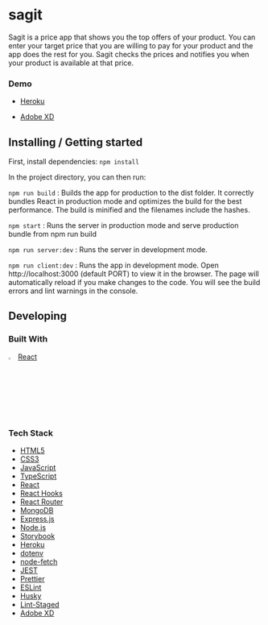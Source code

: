 # sagit

Sagit is a price app that shows you the top offers of your product. You can enter your target price that you are willing to pay for your product and the app does the rest for you. Sagit checks the prices and notifies you when your product is available at that price.

### Demo

- [Heroku](https://sagit21.herokuapp.com/)

- [Adobe XD](https://xd.adobe.com/view/2ccce546-1d6b-4081-9ae5-3f38b8fb46ca-799f/)

## Installing / Getting started

First, install dependencies: `npm install`

In the project directory, you can then run:

`npm run build` : Builds the app for production to the dist folder. It correctly bundles React in production mode and optimizes the build for the best performance.
The build is minified and the filenames include the hashes.

`npm start` : Runs the server in production mode and serve production bundle from npm run build

`npm run server:dev` : Runs the server in development mode.

`npm run client:dev` : Runs the app in development mode.
Open http://localhost:3000 (default PORT) to view it in the browser.
The page will automatically reload if you make changes to the code. You will see the build errors and lint warnings in the console.

## Developing

### Built With

<img width="3%" alt="logo" src="https://user-images.githubusercontent.com/81613530/124288016-fb9a6b80-db50-11eb-894b-46220c096ee8.png"
 /> [React](https://reactjs.org/)

### Tech Stack

- [HTML5](https://developer.mozilla.org/en-US/docs/Glossary/HTML5)
- [CSS3](https://developer.mozilla.org/en-US/docs/Web/CSS)
- [JavaScript](https://developer.mozilla.org/en-US/docs/Web/JavaScript)
- [TypeScript](https://www.typescriptlang.org/)
- [React](https://reactjs.org/)
- [React Hooks](https://reactjs.org/docs/hooks-intro.html)
- [React Router](https://reactrouter.com/)
- [MongoDB](https://www.mongodb.com/)
- [Express.js](http://expressjs.com/)
- [Node.js](https://nodejs.org)
- [Storybook](https://storybook.js.org/)
- [Heroku](https://www.heroku.com)
- [dotenv](https://github.com/motdotla/dotenv)
- [node-fetch](https://github.com/node-fetch/node-fetch)
- [JEST](https://jestjs.io/)
- [Prettier](https://prettier.io/)
- [ESLint](https://eslint.org/)
- [Husky](https://github.com/typicode/husky)
- [Lint-Staged](https://github.com/okonet/lint-staged)
- [Adobe XD](https://www.adobe.com/products/xd.html)
